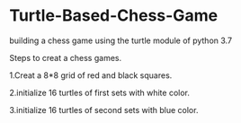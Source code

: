 # Turtle-Based-Chess-Game
building a chess game using the turtle module of python 3.7


Steps to creat a chess games.

1.Creat a 8*8 grid of red and black squares.

2.initialize 16 turtles of first sets with white color.

3.initialize 16 turtles of second sets with blue color.

